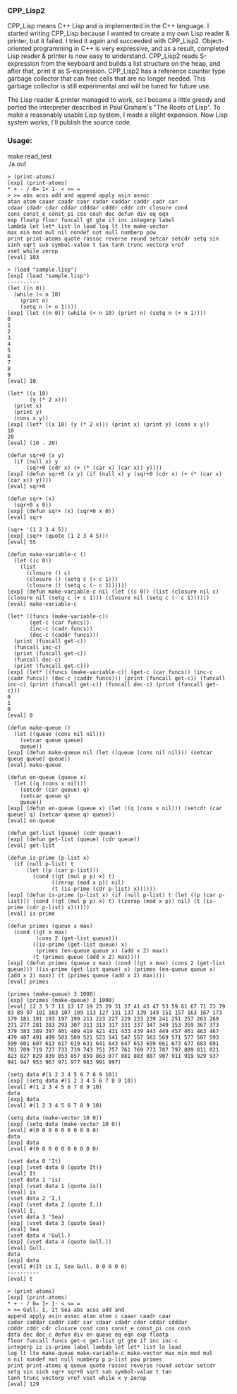 ### CPP_Lisp2

CPP_Lisp means C++ Lisp and is implemented in the C++ language.
I started writing CPP_Lisp because I wanted to create a my own Lisp reader & printer, but it failed.
I tried it again and succeeded with CPP_Lisp2.
Object-oriented programming in C++ is very expressive, and as a result, completed Lisp reader & printer is now easy to understand.
CPP_Lisp2 reads S-expression from the keyboard and builds a list structure on the heap, and after that, print it as S-expression.
CPP_Lisp2 has a reference counter type garbage collector that can free cells that are no longer needed.
This garbage collector is still experimental and will be tuned for future use.

The Lisp reader & printer managed to work, so I became a little greedy and ported the interpreter described in Paul Graham's "The Roots of Lisp".
To make a reasonably usable Lisp system, I made a slight expansion.
Now Lisp system works, I'll publish the source code.

### Usage:
make read_test  
./a.out  
```
> (print-atoms)
[exp] (print-atoms)
* + - / 0= 1+ 1- < <= =
> >= abs acos add and append apply asin assoc
atan atom caaar caadr caar cadar caddar caddr cadr car
cdaar cdadr cdar cddar cdddar cdddr cddr cdr closure cond
cons const_e const_pi cos cosh dec defun div eq eqn
exp floatp floor funcall gt gte if inc integerp label
lambda let let* list ln load log lt lte make-vector
max min mod mul nil nondef not null numberp pow
print print-atoms quote rassoc reverse round setcar setcdr setq sin
sinh sqrt sub symbol-value t tan tanh trunc vectorp vref
vset while zerop
[eval] 103

> (load "sample.lisp")
[exp] (load "sample.lisp")
----------
(let ((n 0))
  (while (< n 10)
    (print n)
    (setq n (+ n 1))))
[exp] (let ((n 0)) (while (< n 10) (print n) (setq n (+ n 1))))
0
1
2
3
4
5
6
7
8
9
[eval] 10

(let* ((x 10)
       (y (* 2 x)))
  (print x)
  (print y)
  (cons x y))
[exp] (let* ((x 10) (y (* 2 x))) (print x) (print y) (cons x y))
10
20
[eval] (10 . 20)

(defun sqr+0 (x y)
  (if (null x) y
      (sqr+0 (cdr x) (+ (* (car x) (car x)) y))))
[exp] (defun sqr+0 (x y) (if (null x) y (sqr+0 (cdr x) (+ (* (car x) (car x)) y))))
[eval] sqr+0

(defun sqr+ (x)
  (sqr+0 x 0))
[exp] (defun sqr+ (x) (sqr+0 x 0))
[eval] sqr+

(sqr+ '(1 2 3 4 5))
[exp] (sqr+ (quote (1 2 3 4 5)))
[eval] 55

(defun make-variable-c ()
  (let ((c 0))
    (list
      (closure () c)
      (closure () (setq c (+ c 1)))
      (closure () (setq c (- c 1))))))
[exp] (defun make-variable-c nil (let ((c 0)) (list (closure nil c) (closure nil (setq c (+ c 1))) (closure nil (setq c (- c 1))))))
[eval] make-variable-c

(let* ((funcs (make-variable-c))
       (get-c (car funcs))
       (inc-c (cadr funcs))
       (dec-c (caddr funcs)))
  (print (funcall get-c))
  (funcall inc-c)
  (print (funcall get-c))
  (funcall dec-c)
  (print (funcall get-c)))
[exp] (let* ((funcs (make-variable-c)) (get-c (car funcs)) (inc-c (cadr funcs)) (dec-c (caddr funcs))) (print (funcall get-c)) (funcall inc-c) (print (funcall get-c)) (funcall dec-c) (print (funcall get-c)))
0
1
0
[eval] 0

(defun make-queue ()
  (let ((queue (cons nil nil)))
    (setcar queue queue)
    queue))
[exp] (defun make-queue nil (let ((queue (cons nil nil))) (setcar queue queue) queue))
[eval] make-queue

(defun en-queue (queue x)
  (let ((q (cons x nil)))
    (setcdr (car queue) q)
    (setcar queue q)
    queue))
[exp] (defun en-queue (queue x) (let ((q (cons x nil))) (setcdr (car queue) q) (setcar queue q) queue))
[eval] en-queue

(defun get-list (queue) (cdr queue))
[exp] (defun get-list (queue) (cdr queue))
[eval] get-list

(defun is-prime (p-list x)
  (if (null p-list) t
      (let ((p (car p-list)))
        (cond ((gt (mul p p) x) t)
              ((zerop (mod x p)) nil)
              (t (is-prime (cdr p-list) x))))))
[exp] (defun is-prime (p-list x) (if (null p-list) t (let ((p (car p-list))) (cond ((gt (mul p p) x) t) ((zerop (mod x p)) nil) (t (is-prime (cdr p-list) x))))))
[eval] is-prime

(defun primes (queue x max)
  (cond ((gt x max)
         (cons 2 (get-list queue)))
        ((is-prime (get-list queue) x)
         (primes (en-queue queue x) (add x 2) max))
        (t (primes queue (add x 2) max))))
[exp] (defun primes (queue x max) (cond ((gt x max) (cons 2 (get-list queue))) ((is-prime (get-list queue) x) (primes (en-queue queue x) (add x 2) max)) (t (primes queue (add x 2) max))))
[eval] primes

(primes (make-queue) 3 1000)
[exp] (primes (make-queue) 3 1000)
[eval] (2 3 5 7 11 13 17 19 23 29 31 37 41 43 47 53 59 61 67 71 73 79 83 89 97 101 103 107 109 113 127 131 137 139 149 151 157 163 167 173 179 181 191 193 197 199 211 223 227 229 233 239 241 251 257 263 269 271 277 281 283 293 307 311 313 317 331 337 347 349 353 359 367 373 379 383 389 397 401 409 419 421 431 433 439 443 449 457 461 463 467 479 487 491 499 503 509 521 523 541 547 557 563 569 571 577 587 593 599 601 607 613 617 619 631 641 643 647 653 659 661 673 677 683 691 701 709 719 727 733 739 743 751 757 761 769 773 787 797 809 811 821 823 827 829 839 853 857 859 863 877 881 883 887 907 911 919 929 937 941 947 953 967 971 977 983 991 997)

(setq data #(1 2 3 4 5 6 7 8 9 10))
[exp] (setq data #(1 2 3 4 5 6 7 8 9 10))
[eval] #(1 2 3 4 5 6 7 8 9 10)
data
[exp] data
[eval] #(1 2 3 4 5 6 7 8 9 10)

(setq data (make-vector 10 0))
[exp] (setq data (make-vector 10 0))
[eval] #(0 0 0 0 0 0 0 0 0 0)
data
[exp] data
[eval] #(0 0 0 0 0 0 0 0 0 0)

(vset data 0 'It)
[exp] (vset data 0 (quote It))
[eval] It
(vset data 1 'is)
[exp] (vset data 1 (quote is))
[eval] is
(vset data 2 'I,)
[exp] (vset data 2 (quote I,))
[eval] I,
(vset data 3 'Sea)
[exp] (vset data 3 (quote Sea))
[eval] Sea
(vset data 4 'Gull.)
[exp] (vset data 4 (quote Gull.))
[eval] Gull.
data
[exp] data
[eval] #(It is I, Sea Gull. 0 0 0 0 0)
----------
[eval] t

> (print-atoms)
[exp] (print-atoms)
* + - / 0= 1+ 1- < <= =
> >= Gull. I, It Sea abs acos add and
append apply asin assoc atan atom c caaar caadr caar
cadar caddar caddr cadr car cdaar cdadr cdar cddar cdddar
cdddr cddr cdr closure cond cons const_e const_pi cos cosh
data dec dec-c defun div en-queue eq eqn exp floatp
floor funcall funcs get-c get-list gt gte if inc inc-c
integerp is is-prime label lambda let let* list ln load
log lt lte make-queue make-variable-c make-vector max min mod mul
n nil nondef not null numberp p p-list pow primes
print print-atoms q queue quote rassoc reverse round setcar setcdr
setq sin sinh sqr+ sqr+0 sqrt sub symbol-value t tan
tanh trunc vectorp vref vset while x y zerop
[eval] 129
```
